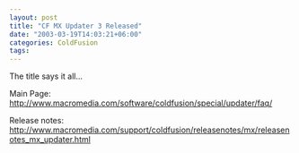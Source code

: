 ```yaml
---
layout: post
title: "CF MX Updater 3 Released"
date: "2003-03-19T14:03:21+06:00"
categories: ColdFusion 
tags: 
---
```


The title says it all...

Main Page:
<a href="http://www.macromedia.com/software/coldfusion/special/updater/faq/">http://www.macromedia.com/software/coldfusion/special/updater/faq/</a>

Release notes:
<a href="http://www.macromedia.com/support/coldfusion/releasenotes/mx/releasenotes_mx_updater.html">http://www.macromedia.com/support/coldfusion/releasenotes/mx/releasenotes_mx_updater.html</a>